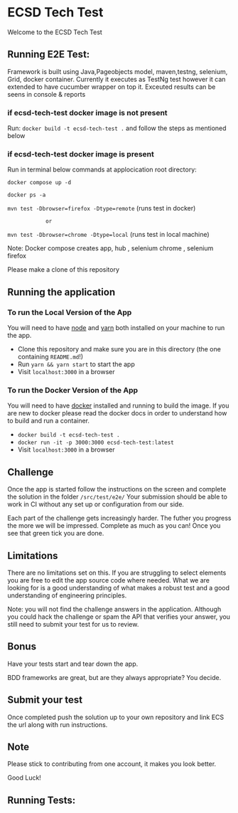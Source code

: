 # ECSD Tech Test
Welcome to the ECSD Tech Test 


## Running  E2E Test:
Framework is built using Java,Pageobjects model, maven,testng, selenium, Grid, docker container. Currently it executes as TestNg test however it can extended to have cucumber wrapper on top it. Exceuted results can be seens in console & reports 


### if ecsd-tech-test docker image is not  present

Run: `docker build -t ecsd-tech-test .`
and follow the steps as mentioned below


### if  ecsd-tech-test docker image is   present

Run in terminal below commands at applocication root directory:

`docker compose up -d` 

`docker ps -a`

`mvn test -Dbrowser=firefox -Dtype=remote`  (runs test in docker)

                or
`mvn test -Dbrowser=chrome -Dtype=local`   (runs test in local machine)


Note: Docker compose creates app, hub , selenium chrome , selenium firefox


Please make a clone of this repository

## Running the application

### To run the Local Version of the App
You will need to have [node] and [yarn] both installed on your machine to run the app.

- Clone this repository and make sure you are in this directory (the one containing `README.md`!)
- Run `yarn && yarn start` to start the app
- Visit `localhost:3000` in a browser

### To run the Docker Version of the App 

You will need to have [docker] installed and running to build the image.
If you are new to docker please read the docker docs in order to understand how to build and run a container.

- `docker build -t ecsd-tech-test .`
- `docker run -it -p 3000:3000 ecsd-tech-test:latest`
- Visit `localhost:3000` in a browser

## Challenge 
Once the app is started follow the instructions on the screen and complete the solution in the folder `/src/test/e2e/`
Your submission should be able to work in CI without any set up or configuration from our side.

Each part of the challenge gets increasingly harder. The futher you progress the more we will be impressed.
Complete as much as you can!
Once you see that green tick you are done.

## Limitations
There are no limitations set on this. If you are struggling to select elements you are free to edit the app source code where needed.
What we are looking for is a good understanding of what makes a robust test and a good understanding of engineering principles.

Note: you will not find the challenge answers in the application. Although you could hack the challenge or spam the API that verifies your answer, you still need to submit your test for us to review. 


## Bonus
Have your tests start and tear down the app.

BDD frameworks are great, but are they always appropriate? You decide.

## Submit your test
Once completed push the solution up to your own repository and link ECS the url along with run instructions.

## Note
Please stick to contributing from one account, it makes you look better.

Good Luck!

## Running Tests:


[docker]: https://docs.docker.com/get-started/
[node]: https://nodejs.org/en/
[yarn]: https://yarnpkg.com/en/
